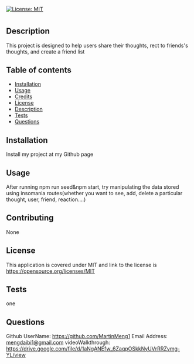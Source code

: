 
  [![License: MIT](https://img.shields.io/badge/License-MIT-yellow.svg)](https://opensource.org/licenses/MIT)

  # <social-network>

  ## Description

  This project is designed to help users share their thoughts, rect to friends's thoughts, and create a friend list

  ## Table of contents

  - [Installation](#installation)
  - [Usage](#usage)
  - [Credits](#contributing)
  - [License](#license)
  - [Description](#description)
  - [Tests](#tests)
  - [Questions](#questions)


  ## Installation
  
  Install my project at my Github page

  ## Usage

  After running npm run seed&npm start, try manipulating the data stored using insomania routes(whether you want to see, add, delete a particular thought, user, friend, reaction....)

  ## Contributing

  None

  ## License

  This application is covered under MIT and link to the license is https://opensource.org/licenses/MIT

  ## Tests

  one

  ## Questions
  
  Github UserName: https://github.com/MartinMeng1
  Email Address: mengdaibi1@gmail.com
  videoWalkthrough: https://drive.google.com/file/d/1aNgANEfw_6ZaqpOSkkNyUVrRRZvmg-YL/view
